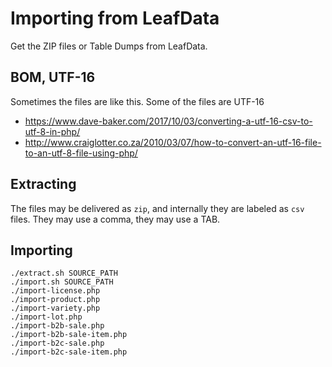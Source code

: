 # Importing from LeafData

Get the ZIP files or Table Dumps from LeafData.

## BOM, UTF-16

Sometimes the files are like this.
Some of the files are UTF-16

* https://www.dave-baker.com/2017/10/03/converting-a-utf-16-csv-to-utf-8-in-php/
* http://www.craiglotter.co.za/2010/03/07/how-to-convert-an-utf-16-file-to-an-utf-8-file-using-php/

## Extracting

The files may be delivered as `zip`, and internally they are labeled as `csv` files.
They may use a comma, they may use a TAB.


## Importing 

```
./extract.sh SOURCE_PATH
./import.sh SOURCE_PATH
./import-license.php
./import-product.php
./import-variety.php
./import-lot.php
./import-b2b-sale.php
./import-b2b-sale-item.php
./import-b2c-sale.php
./import-b2c-sale-item.php
```
